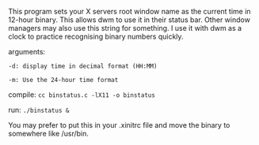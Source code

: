 This program sets your X servers root window name as the current time in 12-hour binary. This allows dwm to use it in their status bar. Other window managers may also use this string for something. I use it with dwm as a clock to practice recognising binary numbers quickly.

arguments:

````-d: display time in decimal format (HH:MM)````


````-m: Use the 24-hour time format````


compile:
````cc binstatus.c -lX11 -o binstatus````


run:
````./binstatus &````


You may prefer to put this in your .xinitrc file and move the binary to somewhere like /usr/bin.
